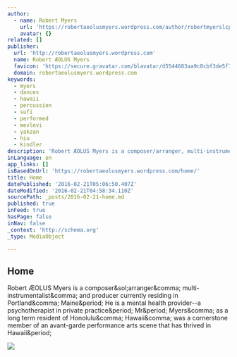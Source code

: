 ```yaml
---
author:
  - name: Robert Myers
    url: 'https://robertaeolusmyers.wordpress.com/author/robertmyerslcpc/'
    avatar: {}
related: []
publisher:
  url: 'http://robertaeolusmyers.wordpress.com'
  name: Robert ÆOLUS Myers
  favicon: 'https://secure.gravatar.com/blavatar/d5544683aa9c0cbf3de5f74cce82da37?s=16'
  domain: robertaeolusmyers.wordpress.com
keywords:
  - myers
  - dances
  - hawaii
  - percussion
  - sufi
  - performed
  - mevlevi
  - yakzan
  - hiu
  - kindler
description: 'Robert ÆOLUS Myers is a composer/arranger, multi-instrumentalist, and producer currently residing in Portland, Maine. He is a mental health provider--a psychotherapist in private practice. Mr. Myers, as a long term resident of Honolulu, Hawaii, was a cornerstone member of an avant-garde performance arts scene that has thrived in Hawaii.'
inLanguage: en
app_links: []
isBasedOnUrl: 'https://robertaeolusmyers.wordpress.com/home/'
title: Home
datePublished: '2016-02-21T05:06:50.407Z'
dateModified: '2016-02-21T04:58:34.110Z'
sourcePath: _posts/2016-02-21-home.md
published: true
inFeed: true
hasPage: false
inNav: false
_context: 'http://schema.org'
_type: MediaObject

---
```

<article style=""><h1>Home</h1><p>Robert ÆOLUS Myers is a composer&amp;sol;arranger&amp;comma; multi-instrumentalist&amp;comma; and producer currently residing in Portland&amp;comma; Maine&amp;period; He is a mental health provider--a psychotherapist in private practice&amp;period; Mr&amp;period; Myers&amp;comma; as a long term resident of Honolulu&amp;comma; Hawaii&amp;comma; was a cornerstone member of an avant-garde performance arts scene that has thrived in Hawaii&amp;period;</p><img src="https://robertaeolusmyers.files.wordpress.com/2012/01/head_shot_framed.jpg?w=229&amp;h=370" /></article>